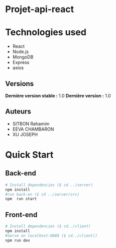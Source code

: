 # Projet-api-react

# Technologies used
* React
* Node.js
* MongoDB
* Express
* axios

## Versions
**Dernière version stable :** 1.0
**Dernière version :** 1.0

## Auteurs
- SITBON Rahamim 
- EEVA CHAMBARON
- XU JOSEPH

# Quick Start
## Back-end
```bash
# Install dependencies ($ cd ../server)
npm install
#run back-en ($ cd ../server/src)
npm  run start
```
## Front-end
```bash
# Install dependencies ($ cd../client)
npm install
#Serve on localhost:8080 ($ cd../client))
npm run dev
```






